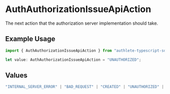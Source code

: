 # AuthAuthorizationIssueApiAction

The next action that the authorization server implementation should take.

## Example Usage

```typescript
import { AuthAuthorizationIssueApiAction } from "authlete-typescript-sdk/models/operations";

let value: AuthAuthorizationIssueApiAction = "UNAUTHORIZED";
```

## Values

```typescript
"INTERNAL_SERVER_ERROR" | "BAD_REQUEST" | "CREATED" | "UNAUTHORIZED" | "FORBIDDEN" | "JSON" | "JWT" | "OK"
```